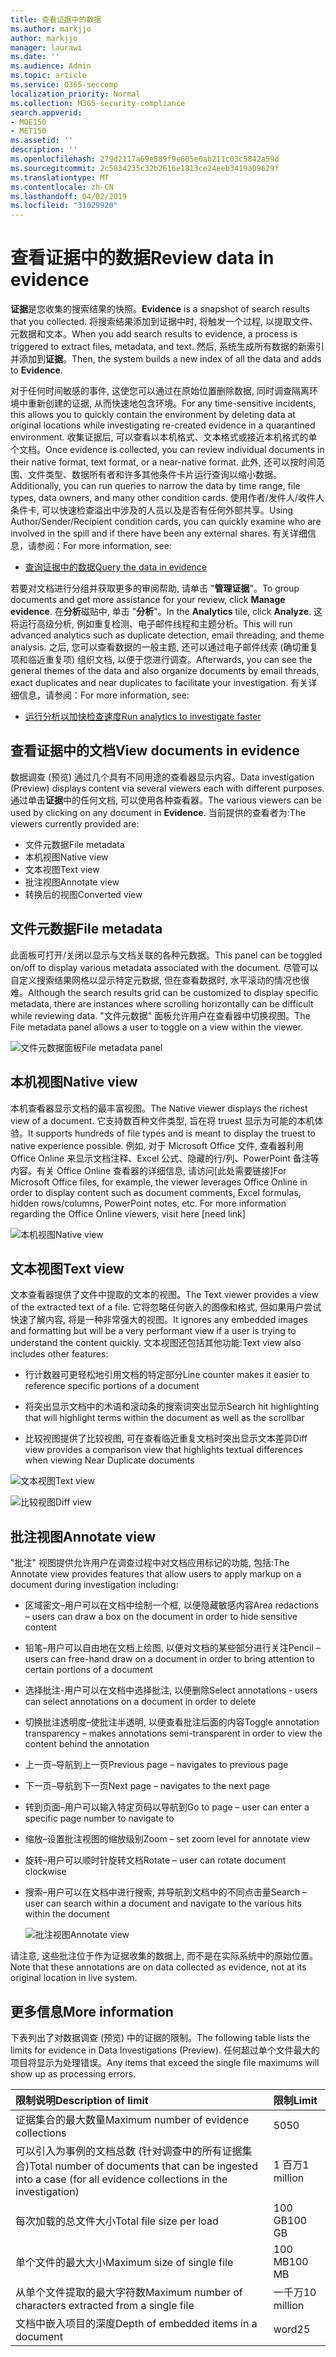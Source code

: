 ```yaml
---
title: 查看证据中的数据
ms.author: markjjo
author: markjjo
manager: laurawi
ms.date: ''
ms.audience: Admin
ms.topic: article
ms.service: O365-seccomp
localization_priority: Normal
ms.collection: M365-security-compliance
search.appverid:
- MOE150
- MET150
ms.assetid: ''
description: ''
ms.openlocfilehash: 279d2117a69e889f9e605e0ab211c03c5842a59d
ms.sourcegitcommit: 2c5834235c32b2616e1813ce24eeb3419a09629f
ms.translationtype: MT
ms.contentlocale: zh-CN
ms.lasthandoff: 04/02/2019
ms.locfileid: "31029920"
---
```

# <a name="review-data-in-evidence"></a><span data-ttu-id="c1fbd-102">查看证据中的数据</span><span class="sxs-lookup"><span data-stu-id="c1fbd-102">Review data in evidence</span></span>

<span data-ttu-id="c1fbd-103">**证据**是您收集的搜索结果的快照。</span><span class="sxs-lookup"><span data-stu-id="c1fbd-103">**Evidence** is a snapshot of search results that you collected.</span></span> <span data-ttu-id="c1fbd-104">将搜索结果添加到证据中时, 将触发一个过程, 以提取文件、元数据和文本。</span><span class="sxs-lookup"><span data-stu-id="c1fbd-104">When you add search results to evidence, a process is triggered to extract files, metadata, and text.</span></span> <span data-ttu-id="c1fbd-105">然后, 系统生成所有数据的新索引并添加到**证据**。</span><span class="sxs-lookup"><span data-stu-id="c1fbd-105">Then, the system builds a new index of all the data and adds to **Evidence**.</span></span> 

<span data-ttu-id="c1fbd-106">对于任何时间敏感的事件, 这使您可以通过在原始位置删除数据, 同时调查隔离环境中重新创建的证据, 从而快速地包含环境。</span><span class="sxs-lookup"><span data-stu-id="c1fbd-106">For any time-sensitive incidents, this allows you to quickly contain the environment by deleting data at original locations while investigating re-created evidence in a quarantined environment.</span></span> <span data-ttu-id="c1fbd-107">收集证据后, 可以查看以本机格式、文本格式或接近本机格式的单个文档。</span><span class="sxs-lookup"><span data-stu-id="c1fbd-107">Once evidence is collected, you can review individual documents in their native format, text format, or a near-native format.</span></span> <span data-ttu-id="c1fbd-108">此外, 还可以按时间范围、文件类型、数据所有者和许多其他条件卡片运行查询以缩小数据。</span><span class="sxs-lookup"><span data-stu-id="c1fbd-108">Additionally, you can run queries to narrow the data by time range, file types, data owners, and many other condition cards.</span></span> <span data-ttu-id="c1fbd-109">使用作者/发件人/收件人条件卡, 可以快速检查溢出中涉及的人员以及是否有任何外部共享。</span><span class="sxs-lookup"><span data-stu-id="c1fbd-109">Using Author/Sender/Recipient condition cards, you can quickly examine who are involved in the spill and if there have been any external shares.</span></span> <span data-ttu-id="c1fbd-110">有关详细信息，请参阅：</span><span class="sxs-lookup"><span data-stu-id="c1fbd-110">For more information, see:</span></span>

  - [<span data-ttu-id="c1fbd-111">查询证据中的数据</span><span class="sxs-lookup"><span data-stu-id="c1fbd-111">Query the data in evidence</span></span>](evidence-query.md)

<span data-ttu-id="c1fbd-112">若要对文档进行分组并获取更多的审阅帮助, 请单击 "**管理证据**"。</span><span class="sxs-lookup"><span data-stu-id="c1fbd-112">To group documents and get more assistance for your review, click **Manage evidence**.</span></span> <span data-ttu-id="c1fbd-113">在**分析**磁贴中, 单击 "**分析**"。</span><span class="sxs-lookup"><span data-stu-id="c1fbd-113">In the **Analytics** tile, click **Analyze**.</span></span> <span data-ttu-id="c1fbd-114">这将运行高级分析, 例如重复检测、电子邮件线程和主题分析。</span><span class="sxs-lookup"><span data-stu-id="c1fbd-114">This will run advanced analytics such as duplicate detection, email threading, and theme analysis.</span></span> <span data-ttu-id="c1fbd-115">之后, 您可以查看数据的一般主题, 还可以通过电子邮件线索 (确切重复项和临近重复项) 组织文档, 以便于您进行调查。</span><span class="sxs-lookup"><span data-stu-id="c1fbd-115">Afterwards, you can see the general themes of the data and also organize documents by email threads, exact duplicates and near duplicates to facilitate your investigation.</span></span> <span data-ttu-id="c1fbd-116">有关详细信息，请参阅：</span><span class="sxs-lookup"><span data-stu-id="c1fbd-116">For more information, see:</span></span>

  - [<span data-ttu-id="c1fbd-117">运行分析以加快检查速度</span><span class="sxs-lookup"><span data-stu-id="c1fbd-117">Run analytics to investigate faster</span></span>](run-analytics-to-investigate-faster.md)

## <a name="view-documents-in-evidence"></a><span data-ttu-id="c1fbd-118">查看证据中的文档</span><span class="sxs-lookup"><span data-stu-id="c1fbd-118">View documents in evidence</span></span>

<span data-ttu-id="c1fbd-119">数据调查 (预览) 通过几个具有不同用途的查看器显示内容。</span><span class="sxs-lookup"><span data-stu-id="c1fbd-119">Data investigation (Preview) displays content via several viewers each with different purposes.</span></span> <span data-ttu-id="c1fbd-120">通过单击**证据**中的任何文档, 可以使用各种查看器。</span><span class="sxs-lookup"><span data-stu-id="c1fbd-120">The various viewers can be used by clicking on any document in **Evidence**.</span></span> <span data-ttu-id="c1fbd-121">当前提供的查看者为:</span><span class="sxs-lookup"><span data-stu-id="c1fbd-121">The viewers currently provided are:</span></span>

- <span data-ttu-id="c1fbd-122">文件元数据</span><span class="sxs-lookup"><span data-stu-id="c1fbd-122">File metadata</span></span>
- <span data-ttu-id="c1fbd-123">本机视图</span><span class="sxs-lookup"><span data-stu-id="c1fbd-123">Native view</span></span>
- <span data-ttu-id="c1fbd-124">文本视图</span><span class="sxs-lookup"><span data-stu-id="c1fbd-124">Text view</span></span>
- <span data-ttu-id="c1fbd-125">批注视图</span><span class="sxs-lookup"><span data-stu-id="c1fbd-125">Annotate view</span></span>
- <span data-ttu-id="c1fbd-126">转换后的视图</span><span class="sxs-lookup"><span data-stu-id="c1fbd-126">Converted view</span></span>

## <a name="file-metadata"></a><span data-ttu-id="c1fbd-127">文件元数据</span><span class="sxs-lookup"><span data-stu-id="c1fbd-127">File metadata</span></span>

<span data-ttu-id="c1fbd-128">此面板可打开/关闭以显示与文档关联的各种元数据。</span><span class="sxs-lookup"><span data-stu-id="c1fbd-128">This panel can be toggled on/off to display various metadata associated with the document.</span></span> <span data-ttu-id="c1fbd-129">尽管可以自定义搜索结果网格以显示特定元数据, 但在查看数据时, 水平滚动的情况也很难。</span><span class="sxs-lookup"><span data-stu-id="c1fbd-129">Although the search results grid can be customized to display specific metadata, there are instances where scrolling horizontally can be difficult while reviewing data.</span></span> <span data-ttu-id="c1fbd-130">"文件元数据" 面板允许用户在查看器中切换视图。</span><span class="sxs-lookup"><span data-stu-id="c1fbd-130">The File metadata panel allows a user to toggle on a view within the viewer.</span></span>

![<span data-ttu-id="c1fbd-131">文件元数据面板</span><span class="sxs-lookup"><span data-stu-id="c1fbd-131">File metadata panel</span></span>
](../media/Reviewimage2.png)

## <a name="native-view"></a><span data-ttu-id="c1fbd-132">本机视图</span><span class="sxs-lookup"><span data-stu-id="c1fbd-132">Native view</span></span>

<span data-ttu-id="c1fbd-133">本机查看器显示文档的最丰富视图。</span><span class="sxs-lookup"><span data-stu-id="c1fbd-133">The Native viewer displays the richest view of a document.</span></span> <span data-ttu-id="c1fbd-134">它支持数百种文件类型, 旨在将 truest 显示为可能的本机体验。</span><span class="sxs-lookup"><span data-stu-id="c1fbd-134">It supports hundreds of file types and is meant to display the truest to native experience possible.</span></span> <span data-ttu-id="c1fbd-135">例如, 对于 Microsoft Office 文件, 查看器利用 Office Online 来显示文档注释、Excel 公式、隐藏的行/列、PowerPoint 备注等内容。有关 Office Online 查看器的详细信息, 请访问\[此处需要链接\]</span><span class="sxs-lookup"><span data-stu-id="c1fbd-135">For Microsoft Office files, for example, the viewer leverages Office Online in order to display content such as document comments, Excel formulas, hidden rows/columns, PowerPoint notes, etc. For more information regarding the Office Online viewers, visit here \[need link\]</span></span>

![<span data-ttu-id="c1fbd-136">本机视图</span><span class="sxs-lookup"><span data-stu-id="c1fbd-136">Native view</span></span>
](../media/Reviewimage3.png)

## <a name="text-view"></a><span data-ttu-id="c1fbd-137">文本视图</span><span class="sxs-lookup"><span data-stu-id="c1fbd-137">Text view</span></span>

<span data-ttu-id="c1fbd-138">文本查看器提供了文件中提取的文本的视图。</span><span class="sxs-lookup"><span data-stu-id="c1fbd-138">The Text viewer provides a view of the extracted text of a file.</span></span> <span data-ttu-id="c1fbd-139">它将忽略任何嵌入的图像和格式, 但如果用户尝试快速了解内容, 将是一种非常强大的视图。</span><span class="sxs-lookup"><span data-stu-id="c1fbd-139">It ignores any embedded images and formatting but will be a very performant view if a user is trying to understand the content quickly.</span></span> <span data-ttu-id="c1fbd-140">文本视图还包括其他功能:</span><span class="sxs-lookup"><span data-stu-id="c1fbd-140">Text view also includes other features:</span></span>

  - <span data-ttu-id="c1fbd-141">行计数器可更轻松地引用文档的特定部分</span><span class="sxs-lookup"><span data-stu-id="c1fbd-141">Line counter makes it easier to reference specific portions of a document</span></span>

  - <span data-ttu-id="c1fbd-142">将突出显示文档中的术语和滚动条的搜索词突出显示</span><span class="sxs-lookup"><span data-stu-id="c1fbd-142">Search hit highlighting that will highlight terms within the document as well as the scrollbar</span></span>

  - <span data-ttu-id="c1fbd-143">比较视图提供了比较视图, 可在查看临近重复文档时突出显示文本差异</span><span class="sxs-lookup"><span data-stu-id="c1fbd-143">Diff view provides a comparison view that highlights textual differences when viewing Near Duplicate documents</span></span>

![<span data-ttu-id="c1fbd-144">文本视图</span><span class="sxs-lookup"><span data-stu-id="c1fbd-144">Text view</span></span>
](../media/Reviewimage4.png)

![<span data-ttu-id="c1fbd-145">比较视图</span><span class="sxs-lookup"><span data-stu-id="c1fbd-145">Diff view</span></span>
](../media/Reviewimage5.png)

## <a name="annotate-view"></a><span data-ttu-id="c1fbd-146">批注视图</span><span class="sxs-lookup"><span data-stu-id="c1fbd-146">Annotate view</span></span>

<span data-ttu-id="c1fbd-147">"批注" 视图提供允许用户在调查过程中对文档应用标记的功能, 包括:</span><span class="sxs-lookup"><span data-stu-id="c1fbd-147">The Annotate view provides features that allow users to apply markup on a document during investigation including:</span></span>

  - <span data-ttu-id="c1fbd-148">区域密文–用户可以在文档中绘制一个框, 以便隐藏敏感内容</span><span class="sxs-lookup"><span data-stu-id="c1fbd-148">Area redactions – users can draw a box on the document in order to hide sensitive content</span></span>

  - <span data-ttu-id="c1fbd-149">铅笔–用户可以自由地在文档上绘图, 以便对文档的某些部分进行关注</span><span class="sxs-lookup"><span data-stu-id="c1fbd-149">Pencil – users can free-hand draw on a document in order to bring attention to certain portions of a document</span></span>

  - <span data-ttu-id="c1fbd-150">选择批注-用户可以在文档中选择批注, 以便删除</span><span class="sxs-lookup"><span data-stu-id="c1fbd-150">Select annotations - users can select annotations on a document in order to delete</span></span>

  - <span data-ttu-id="c1fbd-151">切换批注透明度–使批注半透明, 以便查看批注后面的内容</span><span class="sxs-lookup"><span data-stu-id="c1fbd-151">Toggle annotation transparency – makes annotations semi-transparent in order to view the content behind the annotation</span></span>

  - <span data-ttu-id="c1fbd-152">上一页–导航到上一页</span><span class="sxs-lookup"><span data-stu-id="c1fbd-152">Previous page – navigates to previous page</span></span>

  - <span data-ttu-id="c1fbd-153">下一页–导航到下一页</span><span class="sxs-lookup"><span data-stu-id="c1fbd-153">Next page – navigates to the next page</span></span>

  - <span data-ttu-id="c1fbd-154">转到页面–用户可以输入特定页码以导航到</span><span class="sxs-lookup"><span data-stu-id="c1fbd-154">Go to page – user can enter a specific page number to navigate to</span></span>

  - <span data-ttu-id="c1fbd-155">缩放–设置批注视图的缩放级别</span><span class="sxs-lookup"><span data-stu-id="c1fbd-155">Zoom – set zoom level for annotate view</span></span>

  - <span data-ttu-id="c1fbd-156">旋转–用户可以顺时针旋转文档</span><span class="sxs-lookup"><span data-stu-id="c1fbd-156">Rotate – user can rotate document clockwise</span></span>

  - <span data-ttu-id="c1fbd-157">搜索–用户可以在文档中进行搜索, 并导航到文档中的不同点击量</span><span class="sxs-lookup"><span data-stu-id="c1fbd-157">Search – user can search within a document and navigate to the various hits within the document</span></span>
    
    ![<span data-ttu-id="c1fbd-158">批注视图</span><span class="sxs-lookup"><span data-stu-id="c1fbd-158">Annotate view</span></span>
    ](../media/Reviewimage1.png)

<span data-ttu-id="c1fbd-159">请注意, 这些批注位于作为证据收集的数据上, 而不是在实际系统中的原始位置。</span><span class="sxs-lookup"><span data-stu-id="c1fbd-159">Note that these annotations are on data collected as evidence, not at its original location in live system.</span></span> 

## <a name="more-information"></a><span data-ttu-id="c1fbd-160">更多信息</span><span class="sxs-lookup"><span data-stu-id="c1fbd-160">More information</span></span>

<span data-ttu-id="c1fbd-161">下表列出了对数据调查 (预览) 中的证据的限制。</span><span class="sxs-lookup"><span data-stu-id="c1fbd-161">The following table lists the limits for evidence in Data Investigations (Preview).</span></span>  <span data-ttu-id="c1fbd-162">任何超过单个文件最大的项目将显示为处理错误。</span><span class="sxs-lookup"><span data-stu-id="c1fbd-162">Any items that exceed the single file maximums will show up as processing errors.</span></span>
    
  |<span data-ttu-id="c1fbd-163">**限制说明**</span><span class="sxs-lookup"><span data-stu-id="c1fbd-163">**Description of limit**</span></span>|<span data-ttu-id="c1fbd-164">**限制**</span><span class="sxs-lookup"><span data-stu-id="c1fbd-164">**Limit**</span></span>|
  |:-----|:-----|
  |<span data-ttu-id="c1fbd-165">证据集合的最大数量</span><span class="sxs-lookup"><span data-stu-id="c1fbd-165">Maximum number of evidence collections</span></span>  <br/> |<span data-ttu-id="c1fbd-166">50</span><span class="sxs-lookup"><span data-stu-id="c1fbd-166">50</span></span>  <br/> |
  |<span data-ttu-id="c1fbd-167">可以引入为事例的文档总数 (针对调查中的所有证据集合)</span><span class="sxs-lookup"><span data-stu-id="c1fbd-167">Total number of documents that can be ingested into a case (for all evidence collections in the investigation)</span></span>  <br/> |<span data-ttu-id="c1fbd-168">1 百万</span><span class="sxs-lookup"><span data-stu-id="c1fbd-168">1 million</span></span>  <br/> |
  |<span data-ttu-id="c1fbd-169">每次加载的总文件大小</span><span class="sxs-lookup"><span data-stu-id="c1fbd-169">Total file size per load</span></span>  <br/> |<span data-ttu-id="c1fbd-170">100 GB</span><span class="sxs-lookup"><span data-stu-id="c1fbd-170">100 GB</span></span>  <br/> |
  |<span data-ttu-id="c1fbd-171">单个文件的最大大小</span><span class="sxs-lookup"><span data-stu-id="c1fbd-171">Maximum size of single file</span></span>   <br/> |<span data-ttu-id="c1fbd-172">100 MB</span><span class="sxs-lookup"><span data-stu-id="c1fbd-172">100 MB</span></span>  <br/> |
  |<span data-ttu-id="c1fbd-173">从单个文件提取的最大字符数</span><span class="sxs-lookup"><span data-stu-id="c1fbd-173">Maximum number of characters extracted from a single file</span></span>  <br/> |<span data-ttu-id="c1fbd-174">一千万</span><span class="sxs-lookup"><span data-stu-id="c1fbd-174">10 million</span></span>  <br/> |
  |<span data-ttu-id="c1fbd-175">文档中嵌入项目的深度</span><span class="sxs-lookup"><span data-stu-id="c1fbd-175">Depth of embedded items in a document</span></span>  <br/> |<span data-ttu-id="c1fbd-176">word</span><span class="sxs-lookup"><span data-stu-id="c1fbd-176">25</span></span>  <br/> |
  